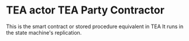 # TEA actor TEA Party Contractor
This is the smart contract or stored procedure equivalent in TEA
It runs in the state machine's replication.



